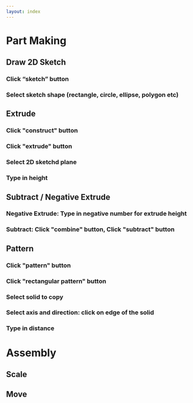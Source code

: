 ```yaml
---
layout: index
---
```


# Part Making

## Draw 2D Sketch

### Click “sketch” button

### Select sketch shape (rectangle, circle, ellipse, polygon etc)

## Extrude

### Click "construct" button

### Click "extrude" button

### Select 2D sketchd plane

### Type in height

## Subtract / Negative Extrude

### Negative Extrude: Type in negative number for extrude height

### Subtract: Click "combine" button, Click "subtract" button

## Pattern

### Click "pattern" button

### Click "rectangular pattern" button

### Select solid to copy

### Select axis and direction: click on edge of the solid

### Type in distance

# Assembly

## Scale

## Move
